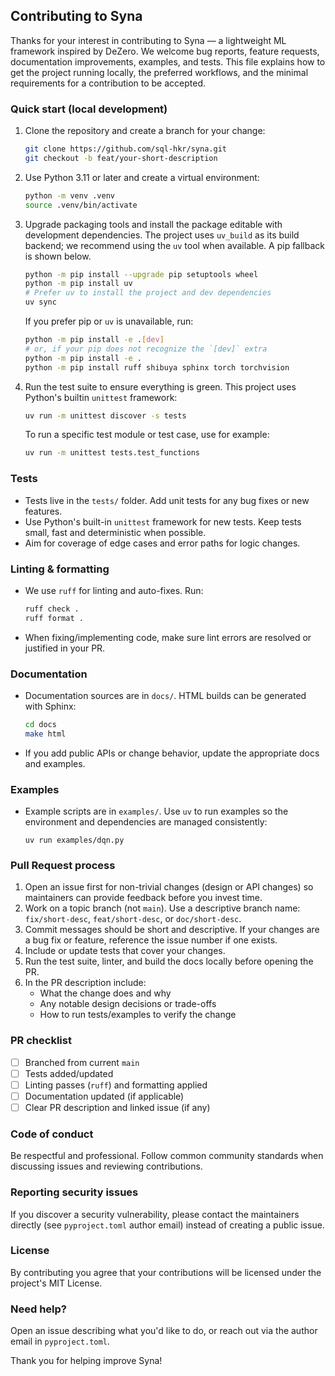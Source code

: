 ## Contributing to Syna

Thanks for your interest in contributing to Syna — a lightweight ML framework inspired by DeZero. We welcome bug reports, feature requests, documentation improvements, examples, and tests. This file explains how to get the project running locally, the preferred workflows, and the minimal requirements for a contribution to be accepted.

### Quick start (local development)

1. Clone the repository and create a branch for your change:

    ```bash
    git clone https://github.com/sql-hkr/syna.git
    git checkout -b feat/your-short-description
    ```

2. Use Python 3.11 or later and create a virtual environment:

    ```bash
    python -m venv .venv
    source .venv/bin/activate
    ```

3. Upgrade packaging tools and install the package editable with development dependencies. The project uses `uv_build` as its build backend; we recommend using the `uv` tool when available. A pip fallback is shown below.

    ```bash
    python -m pip install --upgrade pip setuptools wheel
    python -m pip install uv
    # Prefer uv to install the project and dev dependencies
    uv sync
    ```

    If you prefer pip or `uv` is unavailable, run:

    ```bash
    python -m pip install -e .[dev]
    # or, if your pip does not recognize the `[dev]` extra
    python -m pip install -e .
    python -m pip install ruff shibuya sphinx torch torchvision
    ```

4. Run the test suite to ensure everything is green. This project uses Python's builtin `unittest` framework:

    ```bash
    uv run -m unittest discover -s tests
    ```

    To run a specific test module or test case, use for example:

    ```bash
    uv run -m unittest tests.test_functions
    ```

### Tests

- Tests live in the `tests/` folder. Add unit tests for any bug fixes or new features.
- Use Python's built-in `unittest` framework for new tests. Keep tests small, fast and deterministic when possible.
- Aim for coverage of edge cases and error paths for logic changes.

### Linting & formatting

- We use `ruff` for linting and auto-fixes. Run:

    ```bash
    ruff check .
    ruff format .
    ```

- When fixing/implementing code, make sure lint errors are resolved or justified in your PR.

### Documentation

- Documentation sources are in `docs/`. HTML builds can be generated with Sphinx:

    ```bash
    cd docs
    make html
    ```

- If you add public APIs or change behavior, update the appropriate docs and examples.

### Examples

- Example scripts are in `examples/`. Use `uv` to run examples so the environment and dependencies are managed consistently:

    ```
    uv run examples/dqn.py
    ```

### Pull Request process

1. Open an issue first for non-trivial changes (design or API changes) so maintainers can provide feedback before you invest time.
2. Work on a topic branch (not `main`). Use a descriptive branch name: `fix/short-desc`, `feat/short-desc`, or `doc/short-desc`.
3. Commit messages should be short and descriptive. If your changes are a bug fix or feature, reference the issue number if one exists.
4. Include or update tests that cover your changes.
5. Run the test suite, linter, and build the docs locally before opening the PR.
6. In the PR description include:
   - What the change does and why
   - Any notable design decisions or trade-offs
   - How to run tests/examples to verify the change

### PR checklist

- [ ] Branched from current `main`
- [ ] Tests added/updated
- [ ] Linting passes (`ruff`) and formatting applied
- [ ] Documentation updated (if applicable)
- [ ] Clear PR description and linked issue (if any)

### Code of conduct

Be respectful and professional. Follow common community standards when discussing issues and reviewing contributions.

### Reporting security issues

If you discover a security vulnerability, please contact the maintainers directly (see `pyproject.toml` author email) instead of creating a public issue.

### License

By contributing you agree that your contributions will be licensed under the project's MIT License.

### Need help?

Open an issue describing what you'd like to do, or reach out via the author email in `pyproject.toml`.

Thank you for helping improve Syna!
